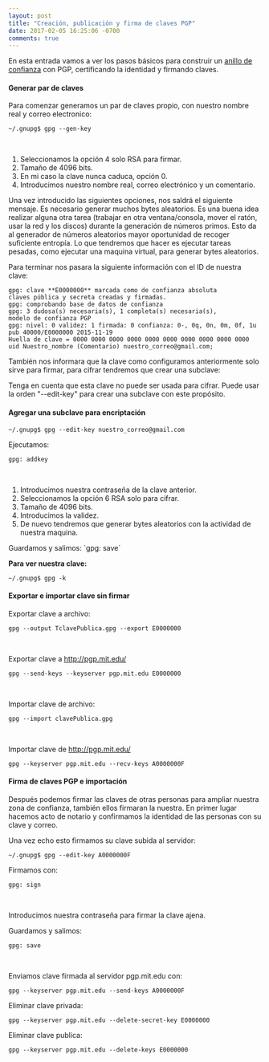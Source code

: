 ```yaml
---
layout: post
title: "Creación, publicación y firma de claves PGP"
date: 2017-02-05 16:25:06 -0700
comments: true
---
```


En esta entrada vamos a ver los pasos básicos para construir un <a href="https://es.wikipedia.org/wiki/Anillo_de_confianza">anillo de confianza</a> con PGP, certificando la identidad y firmando claves.

#### Generar par de claves

Para comenzar generamos un par de claves propio, con nuestro nombre real y correo electronico:
```
~/.gnupg$ gpg --gen-key

```
&nbsp;
<ol>
	<li>Seleccionamos la opción 4 solo RSA para firmar.</li>
	<li>Tamaño de 4096 bits.</li>
	<li>En mi caso la clave nunca caduca, opción 0.</li>
	<li>Introducimos nuestro nombre real, correo electrónico y un comentario.</li>
</ol>
Una vez introducido las siguientes opciones, nos saldrá el siguiente mensaje.
Es necesario generar muchos bytes aleatorios. Es una buena idea realizar
alguna otra tarea (trabajar en otra ventana/consola, mover el ratón, usar
la red y los discos) durante la generación de números primos. Esto da al
generador de números aleatorios mayor oportunidad de recoger suficiente
entropía.
Lo que tendremos que hacer es ejecutar tareas pesadas, como ejecutar una maquina virtual, para generar bytes aleatorios.

Para terminar nos pasara la siguiente información con el ID de nuestra clave:
```
gpg: clave **E0000000** marcada como de confianza absoluta
claves pública y secreta creadas y firmadas.
gpg: comprobando base de datos de confianza
gpg: 3 dudosa(s) necesaria(s), 1 completa(s) necesaria(s),
modelo de confianza PGP
gpg: nivel: 0 validez: 1 firmada: 0 confianza: 0-, 0q, 0n, 0m, 0f, 1u
pub 40000/E0000000 2015-11-19
Huella de clave = 0000 0000 0000 0000 0000 0000 0000 0000 0000 0000
uid Nuestro_nombre (Comentario) nuestro_correo@gmail.com;
```
También nos informara que la clave como configuramos anteriormente solo sirve para firmar, para cifrar tendremos que crear una subclave:

Tenga en cuenta que esta clave no puede ser usada para cifrar. Puede usar
la orden "--edit-key" para crear una subclave con este propósito.


#### Agregar una subclave para encriptación

```
~/.gnupg$ gpg --edit-key nuestro_correo@gmail.com
```

Ejecutamos:
```
gpg: addkey
```

&nbsp;
<ol>
	<li>Introducimos nuestra contraseña de la clave anterior.</li>
	<li>Seleccionamos la opción 6 RSA solo para cifrar.</li>
	<li>Tamaño de 4096 bits.</li>
	<li>Introducimos la validez.</li>
	<li>De nuevo tendremos que generar bytes aleatorios con la actividad de nuestra maquina.</li>
</ol>
Guardamos y salimos:
`gpg: save`
&nbsp;

**Para ver nuestra clave:**
```
~/.gnupg$ gpg -k
```


#### Exportar e importar clave sin firmar

Exportar clave a archivo:
```
gpg --output TclavePublica.gpg --export E0000000
```
&nbsp;

Exportar clave a http://pgp.mit.edu/
```
gpg --send-keys --keyserver pgp.mit.edu E0000000
```
&nbsp;

Importar clave de archivo:
```
gpg --import clavePublica.gpg
```
&nbsp;

Importar clave de http://pgp.mit.edu/
```
gpg --keyserver pgp.mit.edu --recv-keys A0000000F
```


#### Firma de claves PGP e importación

Después podemos firmar las claves de otras personas para ampliar nuestra zona de confianza, también ellos firmaran la nuestra. En primer lugar hacemos acto de notario y confirmamos la identidad de las personas con su clave y correo.

Una vez echo esto firmamos su clave subida al servidor:
```
~/.gnupg$ gpg --edit-key A0000000F
```

Firmamos con:
```
gpg: sign
```
&nbsp;

Introducimos nuestra contraseña para firmar la clave ajena.

Guardamos y salimos:
```
gpg: save
```
&nbsp;

Enviamos clave firmada al servidor pgp.mit.edu con:
```
gpg --keyserver pgp.mit.edu --send-keys A0000000F
```

Eliminar clave privada:
```
gpg --keyserver pgp.mit.edu --delete-secret-key E0000000
```
Eliminar clave publica:
```
gpg --keyserver pgp.mit.edu --delete-keys E0000000
```

